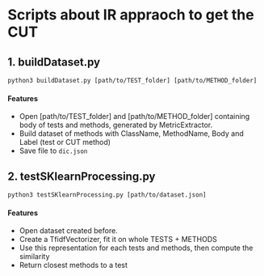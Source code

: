 # Scripts about IR appraoch to get the CUT

## 1. buildDataset.py

`python3 buildDataset.py [path/to/TEST_folder] [path/to/METHOD_folder]`

#### Features

* Open [path/to/TEST_folder] and [path/to/METHOD_folder] containing body of tests and methods, generated by MetricExtractor.
* Build dataset of methods with ClassName, MethodName, Body and Label (test or CUT method)
* Save file to `dic.json`

## 2. testSKlearnProcessing.py

`python3 testSKlearnProcessing.py [path/to/dataset.json]`

#### Features

* Open dataset created before.
* Create a TfidfVectorizer, fit it on whole TESTS + METHODS
* Use this representation for each tests and methods, then compute the similarity
* Return closest methods to a test
